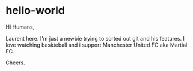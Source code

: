 # hello-world
Hi Humans,

Laurent here. I'm just a newbie trying to sorted out git and his features.
I love watching baskteball and i support Manchester United FC aka Martial FC.

Cheers.
